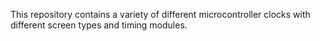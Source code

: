 This repository contains a variety of different microcontroller clocks with different screen types and timing modules.
